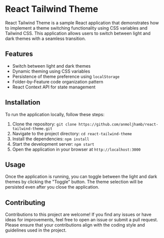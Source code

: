 # React Tailwind Theme

React Tailwind Theme is a sample React application that demonstrates how to implement a theme switching functionality using CSS variables and Tailwind CSS. This application allows users to switch between light and dark themes with a seamless transition.

## Features

-   Switch between light and dark themes
-   Dynamic theming using CSS variables
-   Persistence of theme preference using `localStorage`
-   Folder-by-Feature code organization pattern
-   React Context API for state management

## Installation

To run the application locally, follow these steps:

1. Clone the repository: `git clone https://github.com/anmoljhamb/react-tailwind-theme.git`
2. Navigate to the project directory: `cd react-tailwind-theme`
3. Install the dependencies: `npm install`
4. Start the development server: `npm start`
5. Open the application in your browser at `http://localhost:3000`

## Usage

Once the application is running, you can toggle between the light and dark themes by clicking the "Toggle" button. The theme selection will be persisted even after you close the application.

## Contributing

Contributions to this project are welcome! If you find any issues or have ideas for improvements, feel free to open an issue or submit a pull request. Please ensure that your contributions align with the coding style and guidelines used in the project.
